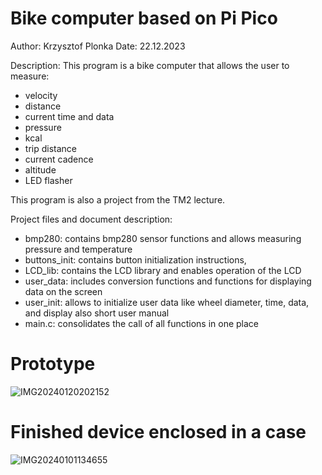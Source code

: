 # Bike computer based on Pi Pico
Author: Krzysztof Plonka
Date: 22.12.2023

Description:
This program is a bike computer that allows the user to measure:
- velocity
- distance
- current time and data 
- pressure
- kcal
- trip distance
- current cadence
- altitude
- LED flasher

This program is also a project from the TM2 lecture.

Project files and document description:
- bmp280: contains bmp280 sensor functions and allows measuring pressure and temperature
- buttons_init: contains button initialization instructions, 
- LCD_lib: contains the LCD library and enables operation of the LCD
- user_data: includes conversion functions and functions for displaying data on the screen
- user_init: allows to initialize user data like wheel diameter, time, data, and display also short user manual
- main.c: consolidates the call of all functions in one place 

# Prototype
![IMG20240120202152](https://github.com/Devraux/bike-computer/assets/121176761/6c118965-2625-4235-888f-c1ec9f165201)

# Finished device enclosed in a case 
![IMG20240101134655](https://github.com/Devraux/bike-computer/assets/121176761/56d3dcca-2749-4400-b78a-d5fb1f7a8372)



